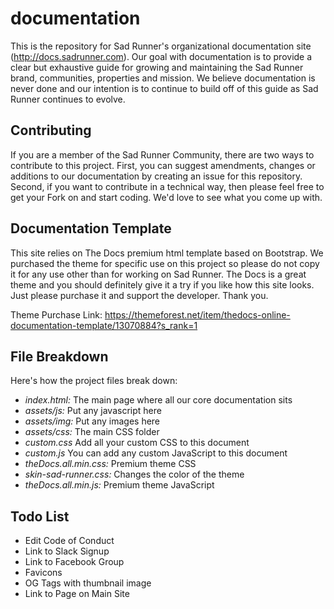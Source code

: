 # documentation

This is the repository for Sad Runner's organizational documentation site (http://docs.sadrunner.com). Our goal with documentation is to provide a clear but exhaustive guide for growing and maintaining the Sad Runner brand, communities, properties and mission. We believe documentation is never done and our intention is to continue to build off of this guide as Sad Runner continues to evolve.

## Contributing

If you are a member of the Sad Runner Community, there are two ways to contribute to this project. First, you can suggest amendments, changes or additions to our documentation by creating an issue for this repository. Second, if you want to contribute in a technical way, then please feel free to get your Fork on and start coding. We'd love to see what you come up with.

## Documentation Template

This site relies on The Docs premium html template based on Bootstrap. We purchased the theme for specific use on this project so please do not copy it for any use other than for working on Sad Runner. The Docs is a great theme and you should definitely give it a try if you like how this site looks. Just please purchase it and support the developer. Thank you. 

Theme Purchase Link: https://themeforest.net/item/thedocs-online-documentation-template/13070884?s_rank=1

## File Breakdown

Here's how the project files break down:

- *index.html:* The main page where all our core documentation sits
- *assets/js:* Put any javascript here
- *assets/img:* Put any images here
- *assets/css:* The main CSS folder
- *custom.css* Add all your custom CSS to this document
- *custom.js* You can add any custom JavaScript to this document
- *theDocs.all.min.css:* Premium theme CSS
- *skin-sad-runner.css:* Changes the color of the theme
- *theDocs.all.min.js:* Premium theme JavaScript



## Todo List

- Edit Code of Conduct
- Link to Slack Signup
- Link to Facebook Group
- Favicons
- OG Tags with thumbnail image
- Link to Page on Main Site